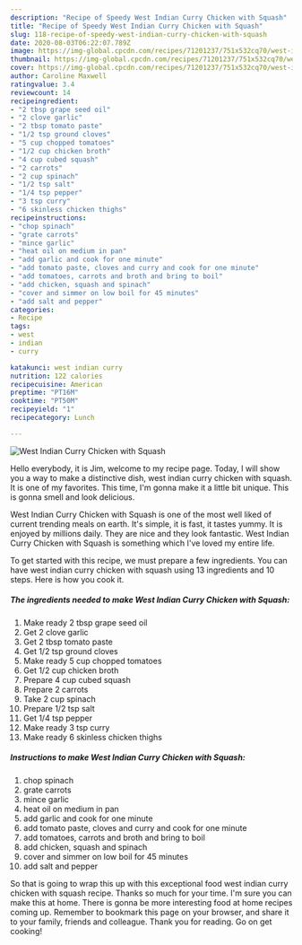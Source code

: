 ```yaml
---
description: "Recipe of Speedy West Indian Curry Chicken with Squash"
title: "Recipe of Speedy West Indian Curry Chicken with Squash"
slug: 118-recipe-of-speedy-west-indian-curry-chicken-with-squash
date: 2020-08-03T06:22:07.789Z
image: https://img-global.cpcdn.com/recipes/71201237/751x532cq70/west-indian-curry-chicken-with-squash-recipe-main-photo.jpg
thumbnail: https://img-global.cpcdn.com/recipes/71201237/751x532cq70/west-indian-curry-chicken-with-squash-recipe-main-photo.jpg
cover: https://img-global.cpcdn.com/recipes/71201237/751x532cq70/west-indian-curry-chicken-with-squash-recipe-main-photo.jpg
author: Caroline Maxwell
ratingvalue: 3.4
reviewcount: 14
recipeingredient:
- "2 tbsp grape seed oil"
- "2 clove garlic"
- "2 tbsp tomato paste"
- "1/2 tsp ground cloves"
- "5 cup chopped tomatoes"
- "1/2 cup chicken broth"
- "4 cup cubed squash"
- "2 carrots"
- "2 cup spinach"
- "1/2 tsp salt"
- "1/4 tsp pepper"
- "3 tsp curry"
- "6 skinless chicken thighs"
recipeinstructions:
- "chop spinach"
- "grate carrots"
- "mince garlic"
- "heat oil on medium in pan"
- "add garlic and cook for one minute"
- "add tomato paste, cloves and curry and cook for one minute"
- "add tomatoes, carrots and broth and bring to boil"
- "add chicken, squash and spinach"
- "cover and simmer on low boil for 45 minutes"
- "add salt and pepper"
categories:
- Recipe
tags:
- west
- indian
- curry

katakunci: west indian curry 
nutrition: 122 calories
recipecuisine: American
preptime: "PT16M"
cooktime: "PT50M"
recipeyield: "1"
recipecategory: Lunch

---
```



![West Indian Curry Chicken with Squash](https://img-global.cpcdn.com/recipes/71201237/751x532cq70/west-indian-curry-chicken-with-squash-recipe-main-photo.jpg)

Hello everybody, it is Jim, welcome to my recipe page. Today, I will show you a way to make a distinctive dish, west indian curry chicken with squash. It is one of my favorites. This time, I'm gonna make it a little bit unique. This is gonna smell and look delicious.



West Indian Curry Chicken with Squash is one of the most well liked of current trending meals on earth. It's simple, it is fast, it tastes yummy. It is enjoyed by millions daily. They are nice and they look fantastic. West Indian Curry Chicken with Squash is something which I've loved my entire life.


To get started with this recipe, we must prepare a few ingredients. You can have west indian curry chicken with squash using 13 ingredients and 10 steps. Here is how you cook it.

<!--inarticleads1-->

##### The ingredients needed to make West Indian Curry Chicken with Squash:

1. Make ready 2 tbsp grape seed oil
1. Get 2 clove garlic
1. Get 2 tbsp tomato paste
1. Get 1/2 tsp ground cloves
1. Make ready 5 cup chopped tomatoes
1. Get 1/2 cup chicken broth
1. Prepare 4 cup cubed squash
1. Prepare 2 carrots
1. Take 2 cup spinach
1. Prepare 1/2 tsp salt
1. Get 1/4 tsp pepper
1. Make ready 3 tsp curry
1. Make ready 6 skinless chicken thighs




<!--inarticleads2-->

##### Instructions to make West Indian Curry Chicken with Squash:

1. chop spinach
1. grate carrots
1. mince garlic
1. heat oil on medium in pan
1. add garlic and cook for one minute
1. add tomato paste, cloves and curry and cook for one minute
1. add tomatoes, carrots and broth and bring to boil
1. add chicken, squash and spinach
1. cover and simmer on low boil for 45 minutes
1. add salt and pepper




So that is going to wrap this up with this exceptional food west indian curry chicken with squash recipe. Thanks so much for your time. I'm sure you can make this at home. There is gonna be more interesting food at home recipes coming up. Remember to bookmark this page on your browser, and share it to your family, friends and colleague. Thank you for reading. Go on get cooking!
